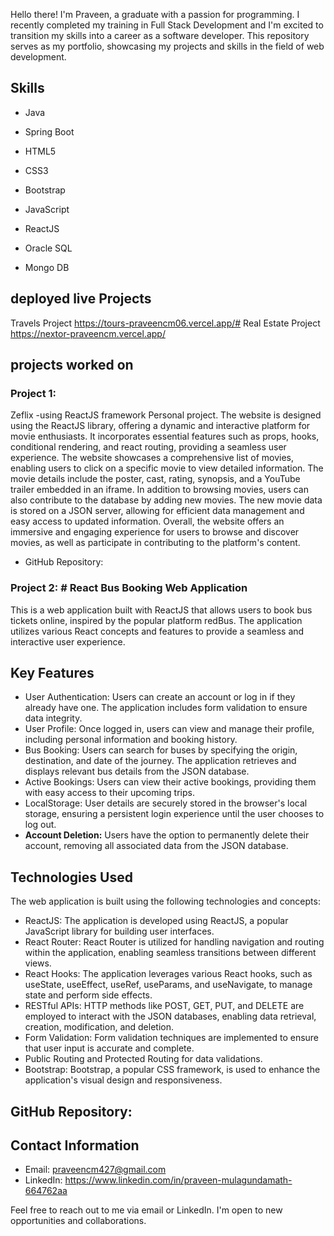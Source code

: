Hello there! I'm Praveen, a graduate with a passion for programming. I recently completed my training in Full Stack Development and I'm excited to transition my skills into a career as a software developer. This repository serves as my portfolio, showcasing my projects and skills in the field of web development.

## Skills
- Java
- Spring Boot


- HTML5
- CSS3
- Bootstrap
- JavaScript
- ReactJS


- Oracle SQL
- Mongo DB

## deployed live Projects
Travels Project https://tours-praveencm06.vercel.app/#
Real Estate Project https://nextor-praveencm.vercel.app/

## projects worked on
### Project 1: 
Zeflix -using ReactJS framework
Personal project.
The website is designed using the ReactJS library, offering a dynamic and interactive platform for movie enthusiasts. It incorporates essential features such as props, hooks, conditional rendering, and react routing, providing a seamless user experience. The website showcases a comprehensive list of movies, enabling users to click on a specific movie to view detailed information. The movie details include the poster, cast, rating, synopsis, and a YouTube trailer embedded in an iframe. In addition to browsing movies, users can also contribute to the database by adding new movies. The new movie data is stored on a JSON server, allowing for efficient data management and easy access to updated information. Overall, the website offers an immersive and engaging experience for users to browse and discover movies, as well as participate in contributing to the platform's content.
- GitHub Repository: 

### Project 2: # React Bus Booking Web Application

This is a web application built with ReactJS that allows users to book bus tickets online, inspired by the popular platform redBus. The application utilizes various React concepts and features to provide a seamless and interactive user experience.

## Key Features
- User Authentication: Users can create an account or log in if they already have one. The application includes form validation to ensure data integrity.
- User Profile: Once logged in, users can view and manage their profile, including personal information and booking history.
- Bus Booking: Users can search for buses by specifying the origin, destination, and date of the journey. The application retrieves and displays relevant bus details from the JSON database.
- Active Bookings: Users can view their active bookings, providing them with easy access to their upcoming trips.
- LocalStorage: User details are securely stored in the browser's local storage, ensuring a persistent login experience until the user chooses to log out.
- **Account Deletion:** Users have the option to permanently delete their account, removing all associated data from the JSON database.

## Technologies Used
The web application is built using the following technologies and concepts:
- ReactJS: The application is developed using ReactJS, a popular JavaScript library for building user interfaces.
- React Router: React Router is utilized for handling navigation and routing within the application, enabling seamless transitions between different views.
- React Hooks: The application leverages various React hooks, such as useState, useEffect, useRef, useParams, and useNavigate, to manage state and perform side effects.
- RESTful APIs: HTTP methods like POST, GET, PUT, and DELETE are employed to interact with the JSON databases, enabling data retrieval, creation, modification, and deletion.
- Form Validation: Form validation techniques are implemented to ensure that user input is accurate and complete.
- Public Routing and Protected Routing for data validations.
- Bootstrap: Bootstrap, a popular CSS framework, is used to enhance the application's visual design and responsiveness.

## GitHub Repository: 


## Contact Information
- Email: praveencm427@gmail.com
- LinkedIn: https://www.linkedin.com/in/praveen-mulagundamath-664762aa

Feel free to reach out to me via email or LinkedIn. I'm open to new opportunities and collaborations.

